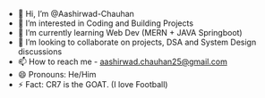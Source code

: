 - 👋 Hi, I’m @Aashirwad-Chauhan
- 👀 I’m interested in Coding and Building Projects
- 🌱 I’m currently learning Web Dev (MERN + JAVA Springboot)
- 💞️ I’m looking to collaborate on projects, DSA and System Design discussions
- 📫 How to reach me - aashirwad.chauhan25@gmail.com
- 😄 Pronouns: He/Him
- ⚡ Fact: CR7 is the GOAT. (I love Football)

<!---
Aashirwad-Chauhan/Aashirwad-Chauhan is a ✨ special ✨ repository because its `README.md` (this file) appears on your GitHub profile.
You can click the Preview link to take a look at your changes.
--->
